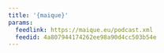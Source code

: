 ```yaml
---
title: '{maique}'
params:
  feedlink: https://maique.eu/podcast.xml
  feedid: 4a807944174262ee98a90d4cc503b54e
---
```

